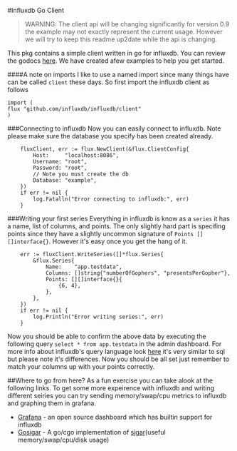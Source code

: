#Influxdb Go Client
>WARNING: The client api will be changing significantly for version 0.9 the example may not exactly represent the current usage. However we will try to keep this readme up2date while the api is changing.

This pkg contains a simple client written in go for influxdb. You can review the godocs [here](http://godoc.org/github.com/influxdb/influxdb/client). We have created afew examples to help you get started.

####A note on imports
I like to use a named import since many things have can be called `client` these days. So first import the influxdb client as follows
```
import (
flux "github.com/influxdb/influxdb/client"
)
```

###Connecting to influxdb
Now you can easily connect to influxdb. Note please make sure the database you specify has been created already.
```
	fluxClient, err := flux.NewClient(&flux.ClientConfig{
		Host:     "localhost:8086",
		Username: "root",
		Password: "root",
		// Note you must create the db
		Database: "example",
	})
	if err != nil {
		log.Fatalln("Error connecting to influxdb:", err)
	}
```

###Writing your first series
Everything in influxdb is know as a `series` it has a name, list of columns, and points. The only slightly hard part is specifing points since they have a slightly uncommon signature of `Points [][]interface{}`. However it's easy once you get the hang of it.
```
	err := fluxClient.WriteSeries([]*flux.Series{
		&flux.Series{
			Name:    "app.testdata",
			Columns: []string{"numberOfGophers", "presentsPerGopher"},
			Points: [][]interface{}{
				{6, 4},
			},
		},
	})
	if err != nil {
		log.Println("Error writing series:", err)
	}
```
Now you should be able to confirm the above data by executing the following query `select * from app.testdata` in the admin dashboard. For more info about influxdb's query language look [here](http://influxdb.com/docs/v0.7/api/query_language.html) it's very similar to sql but please note it's differences. Now you should be all set just remember to match your columns up with your points correctly.


##Where to go from here?
As a fun exercise you can take alook at the following links. To get some more expeirence with influxdb and writing different seiries you can try sending memory/swap/cpu metrics to influxdb and graphing them in grafana.
- [Grafana](http://grafana.org/) - an open source dashboard which has builtin support for influxdb
- [Gosigar](https://github.com/cloudfoundry/gosigar) - A  go/cgo implementation of [sigar](https://github.com/hyperic/sigar)(useful memory/swap/cpu/disk usage)
